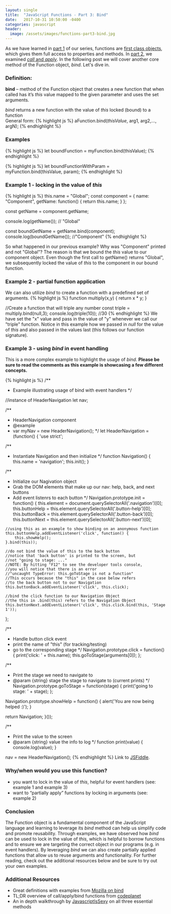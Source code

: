 ```yaml
---
layout: single
title:  "JavaScript Functions - Part 3: Bind"
date:   2017-10-31 10:50:00 -0400
categories: javascript
header:
  image: /assets/images/functions-part3-bind.jpg
---
```

As we have learned in [part 1](https://ajahne.github.io/blog/jekyll/javascript/functions/2017/10/09/javascript-functions-part-1.html) of our series, functions are [first class objects](https://stackoverflow.com/questions/705173/what-is-meant-by-first-class-object), which gives them full access to properties and methods. In [part 2](https://ajahne.github.io/blog/jekyll/javascript/functions/2017/10/24/javascript-functions-part-2.html), we examined [_call_ and _apply_](https://ajahne.github.io/blog/jekyll/javascript/functions/2017/10/24/javascript-functions-part-2.html).  In the following post we will cover another core method of the Function object, _bind_. Let's dive in.  

### Definition:
**bind** – method of the Function object that creates a new function that when called has it’s _this_ value mapped to the given parameter and uses the set arguments.

_bind_ returns a new function with the value of _this_ locked (bound) to a function  
General form:
{% highlight js %}
aFunction.bind(_thisValue_, arg1, arg2,..., argN);
{% endhighlight %}

### Examples
{% highlight js %}
let boundFunction = myFunction.bind(thisValue);
{% endhighlight %}

{% highlight js %}
let boundFunctionWithParam = myFunction.bind(thisValue, param);
{% endhighlight %}


### Example 1 - locking in the value of _this_
{% highlight js %}
this.name = "Global";
const component = {
  name: "Component",
  getName: function() {
    return this.name;
  }
};

const getName = component.getName;

console.log(getName()); // "Global"

const boundGetName = getName.bind(component);
console.log(boundGetName()); //"Component"
{% endhighlight %}

So what happened in our previous example? Why was "Component" printed and not "Global"?  The reason is that we bound the _this_ value to our component object.  Even though the first call to getName() returns "Global", we subsequently locked the value of _this_ to the component in our bound function.

### Example 2 - partial function application
We can also utilize _bind_ to create a function with a predefined set of arguments.
{% highlight js %}
function multiply(x,y) {
  return x * y;
}

//Create a function that will triple any number
const triple = multiply.bind(null,3);
console.log(triple(10));  //30
{% endhighlight %}
We have set the "x" value and pass in the value of "y" whenever we call our "triple" function.  Notice in this example how we passed in _null_ for the value of _this_ and also passed in the values last (this follows our function signature).

### Example 3 - using _bind_ in event handling

This is a more complex example to highlight the usage of _bind_.  **Please be sure to read the comments as this example is showcasing a few different concepts.**

{% highlight js %}
/**
 * Example illustrating usage of bind with event handlers
 */

//instance of HeaderNavigation
let nav;

/**
 * HeaderNavigation component
 * @example
 * var myNav = new HeaderNavigation();
 */
let HeaderNavigation = (function() {
  'use strict';

  /**
   * Instantiate Navigation and then initialize
   */
  function Navigation() {
    this.name = 'navigation';
    this.init();
  }

  /**
   * Initialize our Nagivation object
   * Grab the DOM elements that make up our nav: help, back, and next buttons
   * Add event listenrs to each button
   */
  Navigation.prototype.init = function() {
    this.element = document.querySelectorAll('.navigation')[0];
    this.buttonHelp = this.element.querySelectorAll('.button-help')[0];
    this.buttonBack = this.element.querySelectorAll('.button-back')[0];
    this.buttonNext = this.element.querySelectorAll('.button-next')[0];

    //using this as an example to show binding on an anonymous function
    this.buttonHelp.addEventListener('click', function() {
        this.showHelp();            
    }.bind(this));

    //do not bind the value of this to the back button
    //notice that 'back button' is printed to the screen, but
    //not "going to stage: ..."
    //NOTE: By hitting "F12" to see the developer tools console,
    //you will notice that there is an error
    //"uncaught TypeError: this.goToStage is not a function"
    //This occurs because the "this" in the case below refers
    //to the back button not to our Navigation
    this.buttonBack.addEventListener('click', this.click);

    //bind the click function to our Navigation Object
    //the this in .bind(this) refers to the Navigation Object
    this.buttonNext.addEventListener('click', this.click.bind(this, 'Stage 1'));
  };

  /**
   * Handle button click event
   * print the name of "this" (for tracking/testing)
   * go to the corresponding stage
   */
  Navigation.prototype.click = function() {
    print('click: ' + this.name);
    this.goToStage(arguments[0]);
  };

  /**
   * Print the stage we need to navigate to
   * @param {string} stage the stage to navigate to (current prints)
   */
  Navigation.prototype.goToStage = function(stage) {
    print('going to stage: ' + stage);
  };

  Navigation.prototype.showHelp = function() {
  	alert('You are now being helped :)');
  }

  return Navigation;
}());

/**
 * Print the value to the screen
 * @param {string} value the info to log
 */
function print(value) {
  console.log(value);
}

nav = new HeaderNavigation();
{% endhighlight %}
Link to [JSFiddle](https://jsfiddle.net/f5vs5jug/11/).


### Why/when would you use this function?
  - you want to lock in the value of _this_, helpful for event handlers (see: example 1 and example 3)
  - want to “partially apply” functions by locking in arguments (see: example 2)

### Conclusion
The Function object is a fundamental component of the JavaScript language and learning to leverage its _bind_ method can help us simplify code and promote reusability. Through examples, we have observed how _bind_ can be used to lock in the value of _this_, which is helpful to borrow functions and to ensure we are targeting the correct object in our programs (e.g. in event handlers).  By leveraging _bind_ we can also create partially applied functions that allow us to reuse arguments and functionality. For further reading, check out the additional resources below and be sure to try out your own examples.

### Additional Resources
- Great definitions with examples from [Mozilla on bind](https://developer.mozilla.org/en-US/docs/Web/JavaScript/Reference/Global_Objects/Function/bind)
- TL;DR overview of call/apply/bind functions from [codeplanet](https://codeplanet.io/javascript-apply-vs-call-vs-bind)
- An in depth walkthrough by [JavascriptIsSexy](http://javascriptissexy.com/javascript-apply-call-and-bind-methods-are-essential-for-javascript-professionals/) on all three essential methods
